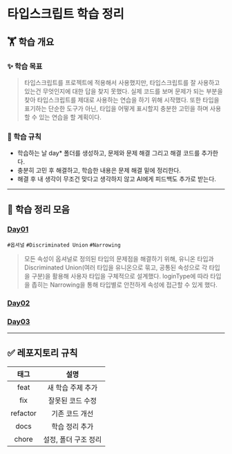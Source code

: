 # 타입스크립트 학습 정리

## 🏋️ 학습 개요

### ✨ 학습 목표
> 타입스크립트를 프로젝트에 적용해서 사용했지만, 타입스크립트를 잘 사용하고 있는건 무엇인지에 대한 답을 찾지 못했다. 실제 코드를 보며 문제가 되는 부분을 찾아 타입스크립트를 제대로 사용하는 연습을 하기 위해 시작했다. 또한 타입을 표기하는 단순한 도구가 아닌, 타입을 어떻게 표시할지 충분한 고민을 하며 사용할 수 있는 연습을 할 계획이다.

### 📍 학습 규칙
- 학습하는 날 day* 폴더를 생성하고, 문제와 문제 해결 그리고 해결 코드를 추가한다.
- 충분히 고민 후 해결하고, 학습한 내용은 문제 해결 밑에 정리한다.
- 해결 후 내 생각이 무조건 맞다고 생각하지 않고 AI에게 피드백도 추가로 받는다.

---

## 🔖 학습 정리 모음

### [Day01](#day01)
`#옵셔널` `#Discriminated Union` `#Narrowing`
> 모든 속성이 옵셔널로 정의된 타입의 문제점을 해결하기 위해, 유니온 타입과 Discriminated Union(여러 타입을 유니온으로 묶고, 공통된 속성으로 각 타입을 구분)을 활용해 사용자 타입을 구체적으로 설계했다. loginType에 따라 타입을 좁히는 Narrowing을 통해 타입별로 안전하게 속성에 접근할 수 있게 했다.

### [Day02](#day02)

### [Day03]()

---

## ✅ 레포지토리 규칙

|태그|설명|
|:-:|:-:|
|feat|새 학습 주제 추가|
|fix|잘못된 코드 수정|
|refactor|기존 코드 개선|
|docs|학습 정리 추가|
|chore|설정, 폴더 구조 정리|